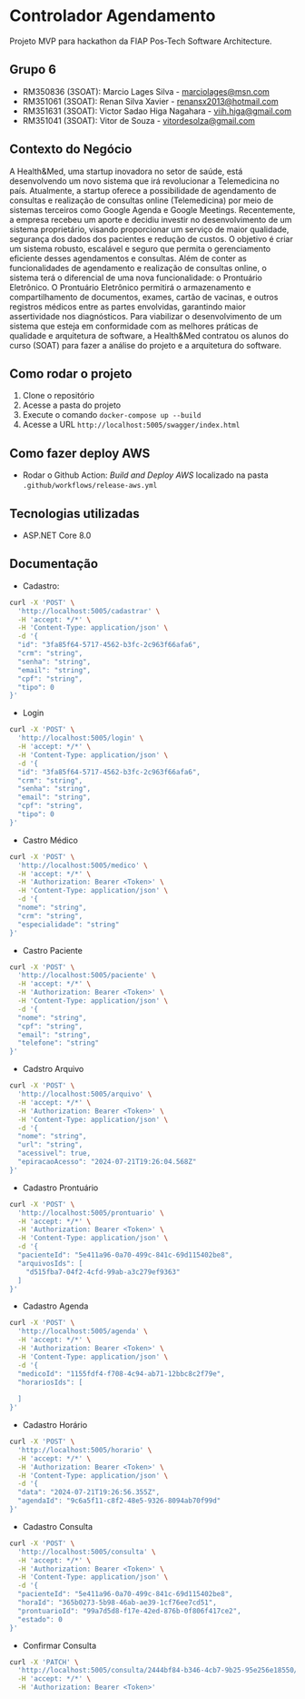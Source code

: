 # Controlador Agendamento

Projeto MVP para hackathon da FIAP Pos-Tech Software Architecture.

## Grupo 6

- RM350836 (3SOAT): Marcio Lages Silva - marciolages@msn.com
- RM351061 (3SOAT): Renan Silva Xavier - renansx2013@hotmail.com
- RM351631 (3SOAT): Victor Sadao Higa Nagahara - viih.higa@gmail.com
- RM351041 (3SOAT): Vitor de Souza - vitordesolza@gmail.com

## Contexto do Negócio

A Health&Med, uma startup inovadora no setor de saúde, está desenvolvendo um novo sistema que irá revolucionar a Telemedicina no país. 
Atualmente, a startup oferece a possibilidade de agendamento de consultas e realização de consultas online (Telemedicina) por meio de sistemas terceiros como Google Agenda e Google Meetings.
Recentemente, a empresa recebeu um aporte e decidiu investir no desenvolvimento de um sistema proprietário, visando proporcionar um serviço de maior qualidade, segurança dos dados dos pacientes e redução de custos. 
O objetivo é criar um sistema robusto, escalável e seguro que permita o gerenciamento eficiente desses agendamentos e consultas.
Além de conter as funcionalidades de agendamento e realização de consultas online, o sistema terá o diferencial de uma nova funcionalidade: o Prontuário Eletrônico. 
O Prontuário Eletrônico permitirá o armazenamento e compartilhamento de documentos, exames, cartão de vacinas, e outros registros médicos entre as partes envolvidas, garantindo maior assertividade nos diagnósticos.
Para viabilizar o desenvolvimento de um sistema que esteja em conformidade com as melhores práticas de qualidade e arquitetura de software, a Health&Med contratou os alunos do curso (SOAT) para fazer a análise do projeto e a arquitetura do software.

## Como rodar o projeto

1. Clone o repositório
2. Acesse a pasta do projeto
3. Execute o comando `docker-compose up --build`
4. Acesse a URL `http://localhost:5005/swagger/index.html`

## Como fazer deploy AWS
- Rodar o Github Action: *Build and Deploy AWS* localizado na pasta `.github/workflows/release-aws.yml`

## Tecnologias utilizadas
- ASP.NET Core 8.0

## Documentação

- Cadastro:
```bash
curl -X 'POST' \
  'http://localhost:5005/cadastrar' \
  -H 'accept: */*' \
  -H 'Content-Type: application/json' \
  -d '{
  "id": "3fa85f64-5717-4562-b3fc-2c963f66afa6",
  "crm": "string",
  "senha": "string",
  "email": "string",
  "cpf": "string",
  "tipo": 0
}'
```

- Login
```bash
curl -X 'POST' \
  'http://localhost:5005/login' \
  -H 'accept: */*' \
  -H 'Content-Type: application/json' \
  -d '{
  "id": "3fa85f64-5717-4562-b3fc-2c963f66afa6",
  "crm": "string",
  "senha": "string",
  "email": "string",
  "cpf": "string",
  "tipo": 0
}'
```

- Castro Médico
```bash
curl -X 'POST' \
  'http://localhost:5005/medico' \
  -H 'accept: */*' \
  -H 'Authorization: Bearer <Token>' \
  -H 'Content-Type: application/json' \
  -d '{
  "nome": "string",
  "crm": "string",
  "especialidade": "string"
}'
```

- Castro Paciente
```bash
curl -X 'POST' \
  'http://localhost:5005/paciente' \
  -H 'accept: */*' \
  -H 'Authorization: Bearer <Token>' \
  -H 'Content-Type: application/json' \
  -d '{
  "nome": "string",
  "cpf": "string",
  "email": "string",
  "telefone": "string"
}'
```

- Cadstro Arquivo
```bash
curl -X 'POST' \
  'http://localhost:5005/arquivo' \
  -H 'accept: */*' \
  -H 'Authorization: Bearer <Token>' \
  -H 'Content-Type: application/json' \
  -d '{
  "nome": "string",
  "url": "string",
  "acessivel": true,
  "epiracaoAcesso": "2024-07-21T19:26:04.568Z"
}'
```

- Cadastro Prontuário
```bash
curl -X 'POST' \
  'http://localhost:5005/prontuario' \
  -H 'accept: */*' \
  -H 'Authorization: Bearer <Token>' \
  -H 'Content-Type: application/json' \
  -d '{
  "pacienteId": "5e411a96-0a70-499c-841c-69d115402be8",
  "arquivosIds": [
    "d515fba7-04f2-4cfd-99ab-a3c279ef9363"
  ]
}'
```

- Cadastro Agenda
```bash
curl -X 'POST' \
  'http://localhost:5005/agenda' \
  -H 'accept: */*' \
  -H 'Authorization: Bearer <Token>' \
  -H 'Content-Type: application/json' \
  -d '{
  "medicoId": "1155fdf4-f708-4c94-ab71-12bbc8c2f79e",
  "horariosIds": [
    
  ]
}'
```

- Cadastro Horário
```bash
curl -X 'POST' \
  'http://localhost:5005/horario' \
  -H 'accept: */*' \
  -H 'Authorization: Bearer <Token>' \
  -H 'Content-Type: application/json' \
  -d '{
  "data": "2024-07-21T19:26:56.355Z",
  "agendaId": "9c6a5f11-c8f2-48e5-9326-8094ab70f99d"
}'
```

- Cadastro Consulta
```bash
curl -X 'POST' \
  'http://localhost:5005/consulta' \
  -H 'accept: */*' \
  -H 'Authorization: Bearer <Token>' \
  -H 'Content-Type: application/json' \
  -d '{
  "pacienteId": "5e411a96-0a70-499c-841c-69d115402be8",
  "horaId": "365b0273-5b98-46ab-ae39-1cf76ee7cd51",
  "prontuarioId": "99a7d5d8-f17e-42ed-876b-0f806f417ce2",
  "estado": 0
}'
```

- Confirmar Consulta
```bash
curl -X 'PATCH' \
  'http://localhost:5005/consulta/2444bf84-b346-4cb7-9b25-95e256e18550/estado?estado=0' \
  -H 'accept: */*' \
  -H 'Authorization: Bearer <Token>'
```